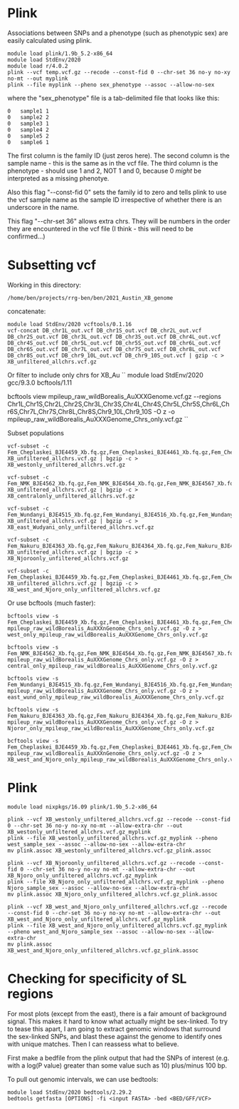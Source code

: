 # Plink

Associations between SNPs and a phenotype (such as phenotypic sex) are easily calculated using plink.

```
module load plink/1.9b_5.2-x86_64
module load StdEnv/2020
module load r/4.0.2
plink --vcf temp.vcf.gz --recode --const-fid 0 --chr-set 36 no-y no-xy no-mt --out myplink
plink --file myplink --pheno sex_phenotype --assoc --allow-no-sex
```
where the "sex_phenotype" file is a tab-delimited file that looks like this:
```
0	sample1	1
0	sample2	2
0	sample3	1
0	sample4	2
0	sample5	2
0	sample6	1
```
The first column is the family ID (just zeros here).  The second column is the sample name - this is the same as in the vcf file.  The third column is the phenotype - should use 1 and 2, NOT 1 and 0, because 0 *might* be interpreted as a missing phenotye.

Also this flag "--const-fid 0" sets the family id to zero and tells plink to use the vcf sample name as the sample ID irrespective of whether there is an underscore in the name.

This flag "--chr-set 36" allows extra chrs.  They will be numbers in the order they are encountered in the vcf file (I think - this will need to be confirmed...)

# Subsetting vcf

Working in this directory:
```
/home/ben/projects/rrg-ben/ben/2021_Austin_XB_genome
```
concatenate:
```
module load StdEnv/2020 vcftools/0.1.16
vcf-concat DB_chr1L_out.vcf DB_chr1S_out.vcf DB_chr2L_out.vcf DB_chr2S_out.vcf DB_chr3L_out.vcf DB_chr3S_out.vcf DB_chr4L_out.vcf DB_chr4S_out.vcf DB_chr5L_out.vcf DB_chr5S_out.vcf DB_chr6L_out.vcf DB_chr6S_out.vcf DB_chr7L_out.vcf DB_chr7S_out.vcf DB_chr8L_out.vcf DB_chr8S_out.vcf DB_chr9_10L_out.vcf DB_chr9_10S_out.vcf | gzip -c > XB_unfiltered_allchrs.vcf.gz
```
Or filter to include only chrs for XB_Au
``
module load StdEnv/2020  gcc/9.3.0 bcftools/1.11

bcftools view mpileup_raw_wildBorealis_AuXXXGenome.vcf.gz --regions Chr1L,Chr1S,Chr2L,Chr2S,Chr3L,Chr3S,Chr4L,Chr4S,Chr5L,Chr5S,Chr6L,Chr6S,Chr7L,Chr7S,Chr8L,Chr8S,Chr9_10L,Chr9_10S -O z -o mpileup_raw_wildBorealis_AuXXXGenome_Chrs_only.vcf.gz
``

Subset populations
```
vcf-subset -c Fem_Cheplaskei_BJE4459_Xb.fq.gz,Fem_Cheplaskei_BJE4461_Xb.fq.gz,Fem_Cheplaskei_BJE4470_Xb.fq.gz,Fem_Chesuwe_BJE4479_Xb.fq.gz,Fem_Chesuwe_BJE4481_Xb.fq.gz,Fem_Eldoret_BJE4471_Xb.fq.gz,Fem_Eldoret_BJE4472_Xb.fq.gz,Fem_Eldoret_BJE4474_Xb.fq.gz,Fem_Eldoret_BJE4475_Xb.fq.gz,Fem_Eldoret_BJE4476_Xb.fq.gz,Fem_Kiminini_BJE4429_Xb.fq.gz,Fem_Kiminini_BJE4433_Xb.fq.gz,Fem_Lukhome_BJE4441_Xb.fq.gz,Fem_Lukhome_BJE4444_Xb.fq.gz,Fem_Lukhome_BJE4445_Xb.fq.gz,Fem_Lukhome_BJE4446_Xb.fq.gz,Mal_Cheplaskei_BJE4460_Xb.fq.gz,Mal_Cheplaskei_BJE4462_Xb.fq.gz,Mal_Cheplaskei_BJE4465_Xb.fq.gz,Mal_Cheplaskei_BJE4469_Xb.fq.gz,Mal_Chesuwe_BJE4477_Xb.fq.gz,Mal_Chesuwe_BJE4478_Xb.fq.gz,Mal_Chesuwe_BJE4480_Xb.fq.gz,Mal_Eldoret_BJE4473_Xb.fq.gz,Mal_Kiminini_BJE4430_Xb.fq.gz,Mal_Kiminini_BJE4431_Xb.fq.gz,Mal_Kiminini_BJE4432_Xb.fq.gz,Mal_Kisumu_BJE4391_Xb.fq.gz,Mal_Lukhome_BJE4442_Xb.fq.gz,Mal_Lukhome_BJE4443_Xb.fq.gz,Mal_Lukhome_BJE4447_Xb.fq.gz XB_unfiltered_allchrs.vcf.gz | bgzip -c > XB_westonly_unfiltered_allchrs.vcf.gz

vcf-subset -c Fem_NMK_BJE4562_Xb.fq.gz,Fem_NMK_BJE4564_Xb.fq.gz,Fem_NMK_BJE4567_Xb.fq.gz,Fem_NMK_BJE4568_Xb.fq.gz,Fem_Nakuru_BJE4363_Xb.fq.gz,Fem_Nakuru_BJE4364_Xb.fq.gz,Fem_Nakuru_BJE4367_Xb.fq.gz,Fem_Nakuru_BJE4368_Xb.fq.gz,Mal_NMK_BJE4563_Xb.fq.gz,Mal_Nakuru_BJE4365_Xb.fq.gz,Mal_Nakuru_BJE4366_Xb.fq.gz,Mal_Nakuru_BJE4374_Xb.fq.gz,Mal_Nakuru_BJE4377_Xb.fq.gz XB_unfiltered_allchrs.vcf.gz | bgzip -c > XB_centralonly_unfiltered_allchrs.vcf.gz

vcf-subset -c Fem_Wundanyi_BJE4515_Xb.fq.gz,Fem_Wundanyi_BJE4516_Xb.fq.gz,Fem_Wundanyi_BJE4534_Xb.fq.gz,Fem_Wundanyi_BJE4535_Xb.fq.gz,Fem_Wundanyi_BJE4541_Xb.fq.gz,Mal_Wundanyi_BJE4536_Xb.fq.gz,Mal_Wundanyi_BJE4537_Xb.fq.gz,Mal_Wundanyi_BJE4538_Xb.fq.gz,Mal_Wundanyi_BJE4539_Xb.fq.gz,Mal_Wundanyi_BJE4540_Xb.fq.gz XB_unfiltered_allchrs.vcf.gz | bgzip -c > XB_east_Wudyani_only_unfiltered_allchrs.vcf.gz

vcf-subset -c Fem_Nakuru_BJE4363_Xb.fq.gz,Fem_Nakuru_BJE4364_Xb.fq.gz,Fem_Nakuru_BJE4367_Xb.fq.gz,Fem_Nakuru_BJE4368_Xb.fq.gz,Mal_Nakuru_BJE4365_Xb.fq.gz,Mal_Nakuru_BJE4366_Xb.fq.gz,Mal_Nakuru_BJE4374_Xb.fq.gz,Mal_Nakuru_BJE4377_Xb.fq.gz XB_unfiltered_allchrs.vcf.gz | bgzip -c > XB_Njoroonly_unfiltered_allchrs.vcf.gz

vcf-subset -c Fem_Cheplaskei_BJE4459_Xb.fq.gz,Fem_Cheplaskei_BJE4461_Xb.fq.gz,Fem_Cheplaskei_BJE4470_Xb.fq.gz,Fem_Chesuwe_BJE4479_Xb.fq.gz,Fem_Chesuwe_BJE4481_Xb.fq.gz,Fem_Eldoret_BJE4471_Xb.fq.gz,Fem_Eldoret_BJE4472_Xb.fq.gz,Fem_Eldoret_BJE4474_Xb.fq.gz,Fem_Eldoret_BJE4475_Xb.fq.gz,Fem_Eldoret_BJE4476_Xb.fq.gz,Fem_Kiminini_BJE4429_Xb.fq.gz,Fem_Kiminini_BJE4433_Xb.fq.gz,Fem_Lukhome_BJE4441_Xb.fq.gz,Fem_Lukhome_BJE4444_Xb.fq.gz,Fem_Lukhome_BJE4445_Xb.fq.gz,Fem_Lukhome_BJE4446_Xb.fq.gz,Fem_Nakuru_BJE4363_Xb.fq.gz,Fem_Nakuru_BJE4364_Xb.fq.gz,Fem_Nakuru_BJE4367_Xb.fq.gz,Fem_Nakuru_BJE4368_Xb.fq.gz,Mal_Cheplaskei_BJE4460_Xb.fq.gz,Mal_Cheplaskei_BJE4462_Xb.fq.gz,Mal_Cheplaskei_BJE4465_Xb.fq.gz,Mal_Cheplaskei_BJE4469_Xb.fq.gz,Mal_Chesuwe_BJE4477_Xb.fq.gz,Mal_Chesuwe_BJE4478_Xb.fq.gz,Mal_Chesuwe_BJE4480_Xb.fq.gz,Mal_Eldoret_BJE4473_Xb.fq.gz,Mal_Kiminini_BJE4430_Xb.fq.gz,Mal_Kiminini_BJE4431_Xb.fq.gz,Mal_Kiminini_BJE4432_Xb.fq.gz,Mal_Kisumu_BJE4391_Xb.fq.gz,Mal_Lukhome_BJE4442_Xb.fq.gz,Mal_Lukhome_BJE4443_Xb.fq.gz,Mal_Lukhome_BJE4447_Xb.fq.gz,Mal_Nakuru_BJE4365_Xb.fq.gz,Mal_Nakuru_BJE4366_Xb.fq.gz,Mal_Nakuru_BJE4374_Xb.fq.gz,Mal_Nakuru_BJE4377_Xb.fq.gz XB_unfiltered_allchrs.vcf.gz | bgzip -c > XB_west_and_Njoro_only_unfiltered_allchrs.vcf.gz

```
Or use bcftools (much faster):
```
bcftools view -s Fem_Cheplaskei_BJE4459_Xb.fq.gz,Fem_Cheplaskei_BJE4461_Xb.fq.gz,Fem_Cheplaskei_BJE4470_Xb.fq.gz,Fem_Chesuwe_BJE4479_Xb.fq.gz,Fem_Chesuwe_BJE4481_Xb.fq.gz,Fem_Eldoret_BJE4471_Xb.fq.gz,Fem_Eldoret_BJE4472_Xb.fq.gz,Fem_Eldoret_BJE4474_Xb.fq.gz,Fem_Eldoret_BJE4475_Xb.fq.gz,Fem_Eldoret_BJE4476_Xb.fq.gz,Fem_Kiminini_BJE4429_Xb.fq.gz,Fem_Kiminini_BJE4433_Xb.fq.gz,Fem_Lukhome_BJE4441_Xb.fq.gz,Fem_Lukhome_BJE4444_Xb.fq.gz,Fem_Lukhome_BJE4445_Xb.fq.gz,Fem_Lukhome_BJE4446_Xb.fq.gz,Mal_Cheplaskei_BJE4460_Xb.fq.gz,Mal_Cheplaskei_BJE4462_Xb.fq.gz,Mal_Cheplaskei_BJE4465_Xb.fq.gz,Mal_Cheplaskei_BJE4469_Xb.fq.gz,Mal_Chesuwe_BJE4477_Xb.fq.gz,Mal_Chesuwe_BJE4478_Xb.fq.gz,Mal_Chesuwe_BJE4480_Xb.fq.gz,Mal_Eldoret_BJE4473_Xb.fq.gz,Mal_Kiminini_BJE4430_Xb.fq.gz,Mal_Kiminini_BJE4431_Xb.fq.gz,Mal_Kiminini_BJE4432_Xb.fq.gz,Mal_Kisumu_BJE4391_Xb.fq.gz,Mal_Lukhome_BJE4442_Xb.fq.gz,Mal_Lukhome_BJE4443_Xb.fq.gz,Mal_Lukhome_BJE4447_Xb.fq.gz mpileup_raw_wildBorealis_AuXXXnGenome_Chrs_only.vcf.gz -O z > west_only_mpileup_raw_wildBorealis_AuXXXGenome_Chrs_only.vcf.gz

bcftools view -s Fem_NMK_BJE4562_Xb.fq.gz,Fem_NMK_BJE4564_Xb.fq.gz,Fem_NMK_BJE4567_Xb.fq.gz,Fem_NMK_BJE4568_Xb.fq.gz,Fem_Nakuru_BJE4363_Xb.fq.gz,Fem_Nakuru_BJE4364_Xb.fq.gz,Fem_Nakuru_BJE4367_Xb.fq.gz,Fem_Nakuru_BJE4368_Xb.fq.gz,Mal_NMK_BJE4563_Xb.fq.gz,Mal_Nakuru_BJE4365_Xb.fq.gz,Mal_Nakuru_BJE4366_Xb.fq.gz,Mal_Nakuru_BJE4374_Xb.fq.gz,Mal_Nakuru_BJE4377_Xb.fq.gz mpileup_raw_wildBorealis_AuXXXGenome_Chrs_only.vcf.gz -O z > central_only_mpileup_raw_wildBorealis_AuXXXGenome_Chrs_only.vcf.gz

bcftools view -s Fem_Wundanyi_BJE4515_Xb.fq.gz,Fem_Wundanyi_BJE4516_Xb.fq.gz,Fem_Wundanyi_BJE4534_Xb.fq.gz,Fem_Wundanyi_BJE4535_Xb.fq.gz,Fem_Wundanyi_BJE4541_Xb.fq.gz,Mal_Wundanyi_BJE4536_Xb.fq.gz,Mal_Wundanyi_BJE4537_Xb.fq.gz,Mal_Wundanyi_BJE4538_Xb.fq.gz,Mal_Wundanyi_BJE4539_Xb.fq.gz,Mal_Wundanyi_BJE4540_Xb.fq.gz mpileup_raw_wildBorealis_AuXXXGenome_Chrs_only.vcf.gz -O z > east_wund_only_mpileup_raw_wildBorealis_AuXXXGenome_Chrs_only.vcf.gz

bcftools view -s Fem_Nakuru_BJE4363_Xb.fq.gz,Fem_Nakuru_BJE4364_Xb.fq.gz,Fem_Nakuru_BJE4367_Xb.fq.gz,Fem_Nakuru_BJE4368_Xb.fq.gz,Mal_Nakuru_BJE4365_Xb.fq.gz,Mal_Nakuru_BJE4366_Xb.fq.gz,Mal_Nakuru_BJE4374_Xb.fq.gz,Mal_Nakuru_BJE4377_Xb.fq.gz mpileup_raw_wildBorealis_AuXXXGenome_Chrs_only.vcf.gz -O z > Njoror_only_mpileup_raw_wildBorealis_AuXXXGenome_Chrs_only.vcf.gz

bcftools view -s Fem_Cheplaskei_BJE4459_Xb.fq.gz,Fem_Cheplaskei_BJE4461_Xb.fq.gz,Fem_Cheplaskei_BJE4470_Xb.fq.gz,Fem_Chesuwe_BJE4479_Xb.fq.gz,Fem_Chesuwe_BJE4481_Xb.fq.gz,Fem_Eldoret_BJE4471_Xb.fq.gz,Fem_Eldoret_BJE4472_Xb.fq.gz,Fem_Eldoret_BJE4474_Xb.fq.gz,Fem_Eldoret_BJE4475_Xb.fq.gz,Fem_Eldoret_BJE4476_Xb.fq.gz,Fem_Kiminini_BJE4429_Xb.fq.gz,Fem_Kiminini_BJE4433_Xb.fq.gz,Fem_Lukhome_BJE4441_Xb.fq.gz,Fem_Lukhome_BJE4444_Xb.fq.gz,Fem_Lukhome_BJE4445_Xb.fq.gz,Fem_Lukhome_BJE4446_Xb.fq.gz,Fem_Nakuru_BJE4363_Xb.fq.gz,Fem_Nakuru_BJE4364_Xb.fq.gz,Fem_Nakuru_BJE4367_Xb.fq.gz,Fem_Nakuru_BJE4368_Xb.fq.gz,Mal_Cheplaskei_BJE4460_Xb.fq.gz,Mal_Cheplaskei_BJE4462_Xb.fq.gz,Mal_Cheplaskei_BJE4465_Xb.fq.gz,Mal_Cheplaskei_BJE4469_Xb.fq.gz,Mal_Chesuwe_BJE4477_Xb.fq.gz,Mal_Chesuwe_BJE4478_Xb.fq.gz,Mal_Chesuwe_BJE4480_Xb.fq.gz,Mal_Eldoret_BJE4473_Xb.fq.gz,Mal_Kiminini_BJE4430_Xb.fq.gz,Mal_Kiminini_BJE4431_Xb.fq.gz,Mal_Kiminini_BJE4432_Xb.fq.gz,Mal_Kisumu_BJE4391_Xb.fq.gz,Mal_Lukhome_BJE4442_Xb.fq.gz,Mal_Lukhome_BJE4443_Xb.fq.gz,Mal_Lukhome_BJE4447_Xb.fq.gz,Mal_Nakuru_BJE4365_Xb.fq.gz,Mal_Nakuru_BJE4366_Xb.fq.gz,Mal_Nakuru_BJE4374_Xb.fq.gz,Mal_Nakuru_BJE4377_Xb.fq.gz mpileup_raw_wildBorealis_AuXXXnGenome_Chrs_only.vcf.gz -O z > XB_west_and_Njoro_only_mpileup_raw_wildBorealis_AuXXXGenome_Chrs_only.vcf.gz

```


# Plink
```
module load nixpkgs/16.09 plink/1.9b_5.2-x86_64

plink --vcf XB_westonly_unfiltered_allchrs.vcf.gz --recode --const-fid 0 --chr-set 36 no-y no-xy no-mt --allow-extra-chr --out XB_westonly_unfiltered_allchrs.vcf.gz_myplink
plink --file XB_westonly_unfiltered_allchrs.vcf.gz_myplink --pheno west_sample_sex --assoc --allow-no-sex --allow-extra-chr 
mv plink.assoc XB_westonly_unfiltered_allchrs.vcf.gz_plink.assoc

plink --vcf XB_Njoroonly_unfiltered_allchrs.vcf.gz --recode --const-fid 0 --chr-set 36 no-y no-xy no-mt --allow-extra-chr --out XB_Njoro_only_unfiltered_allchrs.vcf.gz_myplink
plink --file XB_Njoro_only_unfiltered_allchrs.vcf.gz_myplink --pheno Njoro_sample_sex --assoc --allow-no-sex --allow-extra-chr 
mv plink.assoc XB_Njoro_only_unfiltered_allchrs.vcf.gz_plink.assoc

plink --vcf XB_west_and_Njoro_only_unfiltered_allchrs.vcf.gz --recode --const-fid 0 --chr-set 36 no-y no-xy no-mt --allow-extra-chr --out XB_west_and_Njoro_only_unfiltered_allchrs.vcf.gz_myplink
plink --file XB_west_and_Njoro_only_unfiltered_allchrs.vcf.gz_myplink --pheno west_and_Njoro_sample_sex --assoc --allow-no-sex --allow-extra-chr 
mv plink.assoc XB_west_and_Njoro_only_unfiltered_allchrs.vcf.gz_plink.assoc
```

# Checking for specificity of SL regions
For most plots (except from the east), there is a fair amount of background signal. This makes it hard to know what actually might be sex-linked.  To try to tease this apart, I am going to extract genomic windows that surround the sex-linked SNPs, and blast these against the genome to identify ones with unique matches.  Then I can reassess what to believe.

First make a bedfile from the plink output that had the SNPs of interest (e.g. with a log(P value) greater than some value such as 10) plus/minus 100 bp.

To pull out genomic intervals, we can use bedtools:
```
module load StdEnv/2020 bedtools/2.29.2
bedtools getfasta [OPTIONS] -fi <input FASTA> -bed <BED/GFF/VCF>
```

